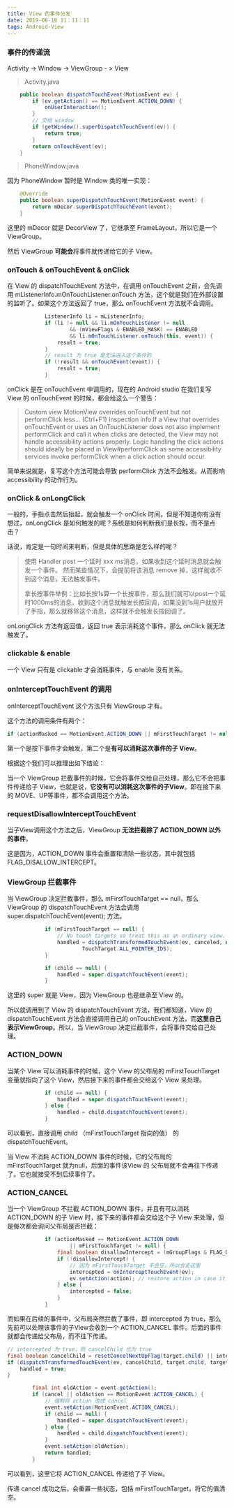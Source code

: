```yaml
---
title: View 的事件分发
date: 2019-08-18 11：11：11
tags: Android-View
---
```





### 事件的传递流

Activity -> Window -> ViewGroup - > View

> Activity.java

```java
    public boolean dispatchTouchEvent(MotionEvent ev) {
        if (ev.getAction() == MotionEvent.ACTION_DOWN) {
            onUserInteraction();
        }
        // 交给 window
        if (getWindow().superDispatchTouchEvent(ev)) {
            return true;
        }
        return onTouchEvent(ev);
    }
```

> PhoneWindow.java

因为 PhoneWindow 暂时是 Window 类的唯一实现：

```java
    @Override
    public boolean superDispatchTouchEvent(MotionEvent event) {
        return mDecor.superDispatchTouchEvent(event);
    }
```

这里的 mDecor 就是 DecorView 了，它继承至 FrameLayout，所以它是一个 ViewGroup。

然后 ViewGroup **可能会**将事件就传递给它的子 View。



### onTouch & onTouchEvent & onClick

在 View 的 dispatchTouchEvent 方法中，在调用 onTouchEvent 之前，会先调用 mListenerInfo.mOnTouchListener.onTouch  方法，这个就是我们在外部设置的监听了。如果这个方法返回了 true，那么 onTouchEvent 方法就不会调用。

```java
            ListenerInfo li = mListenerInfo;
            if (li != null && li.mOnTouchListener != null
                    && (mViewFlags & ENABLED_MASK) == ENABLED
                    && li.mOnTouchListener.onTouch(this, event)) {
                result = true;
            }
			// result 为 true 是无法进入这个条件的
            if (!result && onTouchEvent(event)) {
                result = true;
            }
```

onClick 是在 onTouchEvent 中调用的，现在的 Android studio 在我们复写 View 的 onTouchEvent 的时候，都会给这么一个警告：

> Custom view MotionView overrides onTouchEvent but not performClick less... (Ctrl+F1) 
> Inspection info:If a View that overrides onTouchEvent or uses an OnTouchListener does not also implement performClick and call it when clicks are detected, the View may not handle accessibility actions properly. Logic handling the click actions should ideally be placed in View#performClick as some accessibility services invoke performClick when a click action should occur.

简单来说就是，复写这个方法可能会导致 performClick 方法不会触发。从而影响 accessibility  的动作行为。



### onClick & onLongClick

一般的，手指点击然后抬起，就会触发一个 onClick 时间，但是不知道你有没有想过，onLongClick 是如何触发的呢？系统是如何判断我们是长按，而不是点击？

话说，肯定是一句时间来判断，但是具体的思路是怎么样的呢？

> 使用 Handler post 一个延时 xxx ms消息，如果收到这个延时消息就会触发一个事件。 然而某些情况下，会提前将该消息 remove 掉，这样就收不到这个消息，无法触发事件。
>
> 拿长按事件举例：比如长按1s算一个长按事件，那么我们就可以post一个延时1000ms的消息，收到这个消息就触发长按回调，如果没到1s用户就放开了手指，那么就移除这个消息，这样就不会触发长按回调了。

onLongClick 方法有返回值，返回 true 表示消耗这个事件，那么 onClick 就无法触发了。



### clickable & enable

一个 View 只有是 clickable 才会消耗事件，与 enable 没有关系。



### onInterceptTouchEvent 的调用

onInterceptTouchEvent  这个方法只有 ViewGroup 才有。

这个方法的调用条件有两个：

```java
if (actionMasked == MotionEvent.ACTION_DOWN || mFirstTouchTarget != null)
```

第一个是按下事件才会触发，第二个是**有可以消耗这次事件的子 View**。

根据这个我们可以推理出如下结论：

当一个 ViewGroup 拦截事件的时候，它会将事件交给自己处理，那么它不会把事件传递给子 View，也就是说，**它没有可以消耗这次事件的子View**。即在接下来的 MOVE、UP等事件，都不会调用这个方法。



### requestDisallowInterceptTouchEvent

当子View调用这个方法之后，ViewGroup **无法拦截除了 ACTION_DOWN 以外的事件**。

这是因为，ACTION_DOWN 事件会重置和清除一些状态，其中就包括 FLAG_DISALLOW_INTERCEPT。



### ViewGroup 拦截事件

当 ViewGroup 决定拦截事件，那么 mFirstTouchTarget == null，那么 ViewGroup 的 dispatchTouchEvent 方法会调用 super.dispatchTouchEvent(event); 方法。

```java
            if (mFirstTouchTarget == null) {
                // No touch targets so treat this as an ordinary view.
                handled = dispatchTransformedTouchEvent(ev, canceled, null,
                        TouchTarget.ALL_POINTER_IDS);
            }
```

```java
            if (child == null) {
                handled = super.dispatchTouchEvent(event);
            }
```

这里的 super 就是 View，因为 ViewGroup 也是继承至 View 的。

所以就调用到了 View 的 dispatchTouchEvent 方法，我们都知道，View 的 dispatchTouchEvent 方法会直接调用自己的 onTouchEvent 方法，而**这里自己表示ViewGroup**。所以，当 ViewGroup 决定拦截事件，会将事件交给自己处理。



### ACTION_DOWN

当某个 View 可以消耗事件的时候，这个 View 的父布局的 mFirstTouchTarget 变量就指向了这个 View，然后接下来的事件都会交给这个 View 来处理。

```java
            if (child == null) {
                handled = super.dispatchTouchEvent(event);
            } else {
                handled = child.dispatchTouchEvent(event);
            }
```

可以看到，直接调用 child （mFirstTouchTarget  指向的值） 的 dispatchTouchEvent。



当 View 不消耗 ACTION_DOWN 事件的时候，它的父布局的 mFirstTouchTarget 就为null，后面的事件该View 的 父布局就不会再往下传递了。它也就接受不到后续事件了。



### ACTION_CANCEL

当一个 ViewGroup 不拦截 ACTION_DOWN 事件，并且有可以消耗 ACTION_DOWN 的子 View 时，接下来的事件都会交给这个子 View 来处理，但是每次都会询问父布局是否拦截：

```java
            if (actionMasked == MotionEvent.ACTION_DOWN
                    || mFirstTouchTarget != null) {
                final boolean disallowIntercept = (mGroupFlags & FLAG_DISALLOW_INTERCEPT) != 0;
                if (!disallowIntercept) {
                	// 因为 mFirstTouchTarget 不会空，所以会走这里
                    intercepted = onInterceptTouchEvent(ev);
                    ev.setAction(action); // restore action in case it was changed
                } else {
                    intercepted = false;
                }
            }
```

而如果在后续的事件中，父布局突然拦截了事件，即 intercepted 为 true，那么先前可以处理该事件的子View会收到一个 ACTION_CANCEL 事件。后面的事件就都会传递给父布局，而不往下传递。

```java
// intercepted 为 true，则 cancelChild 也为 true
final boolean cancelChild = resetCancelNextUpFlag(target.child) || intercepted;
if (dispatchTransformedTouchEvent(ev, cancelChild, target.child, target.pointerIdBits)) {
    handled = true;
}
```

```java
        final int oldAction = event.getAction();
        if (cancel || oldAction == MotionEvent.ACTION_CANCEL) {
            // 强制将 action 改成 cancel
            event.setAction(MotionEvent.ACTION_CANCEL);
            if (child == null) {
                handled = super.dispatchTouchEvent(event);
            } else {
                handled = child.dispatchTouchEvent(event);
            }
            event.setAction(oldAction);
            return handled;
        }
```

可以看到，这里它将 ACTION_CANCEL  传递给了子 View。

传递 cancel 成功之后，会重置一些状态，包括 mFirstTouchTarget，将它的值清空。